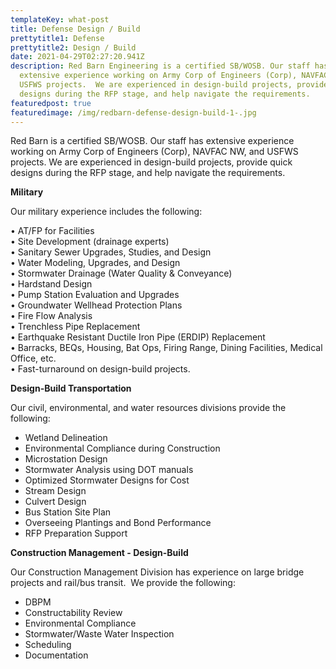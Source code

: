 ```yaml
---
templateKey: what-post
title: Defense Design / Build
prettytitle1: Defense
prettytitle2: Design / Build
date: 2021-04-29T02:27:20.941Z
description: Red Barn Engineering is a certified SB/WOSB. Our staff has
  extensive experience working on Army Corp of Engineers (Corp), NAVFAC NW, and
  USFWS projects.  We are experienced in design-build projects, provide quick
  designs during the RFP stage, and help navigate the requirements.
featuredpost: true
featuredimage: /img/redbarn-defense-design-build-1-.jpg
---
```

Red Barn is a certified SB/WOSB. Our staff has extensive experience working on Army Corp of Engineers (Corp), NAVFAC NW, and USFWS projects.  We are experienced in design-build projects, provide quick designs during the RFP stage, and help navigate the requirements.

**​Military**

Our military experience includes the following:

•	AT/FP for Facilities\
•	Site Development (drainage experts)\
•	Sanitary Sewer Upgrades, Studies, and Design\
•	Water Modeling, Upgrades, and Design\
•	Stormwater Drainage (Water Quality & Conveyance)\
•	Hardstand Design\
•	Pump Station Evaluation and Upgrades\
•	Groundwater Wellhead Protection Plans\
•	Fire Flow Analysis\
•	Trenchless Pipe Replacement\
•	Earthquake Resistant Ductile Iron Pipe (ERDIP) Replacement\
•	Barracks, BEQs, Housing, Bat Ops, Firing Range, Dining Facilities, Medical Office, etc.\
•	Fast-turnaround on design-build projects.

**​Design-Build Transportation**

Our civil, environmental, and water resources divisions provide the following:

* Wetland Delineation
* Environmental Compliance during Construction
* Microstation Design
* Stormwater Analysis using DOT manuals
* Optimized Stormwater Designs for Cost
* Stream Design
* Culvert Design
* Bus Station Site Plan
* Overseeing Plantings and Bond Performance
* RFP Preparation Support

**​Construction Management - Design-Build**

Our Construction Management Division has experience on large bridge projects and rail/bus transit.  We provide the following:

* DBPM
* Constructability Review
* Environmental Compliance
* Stormwater/Waste Water Inspection
* Scheduling
* Documentation